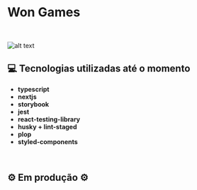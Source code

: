 # Won Games

&nbsp;

![alt text](https://i.imgur.com/z9AXfWA.png)

## 💻 Tecnologias utilizadas até o momento

- **typescript**
- **nextjs**
- **storybook**
- **jest**
- **react-testing-library**
- **husky + lint-staged**
- **plop**
- **styled-components**

&nbsp;

## ⚙️ Em produção ⚙️
